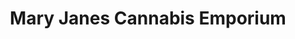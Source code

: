---
title: "Mary Janes Cannabis Emporium"
url: /anchorage/mary-janes-cannabis-emporium/
shop: Hanf
---